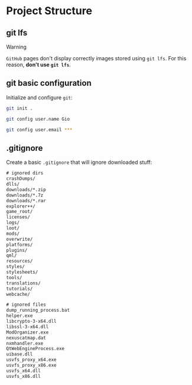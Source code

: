 # Project Structure

## git lfs

> [!WARNING]
> `GitHub` pages don't display correctly images stored using `git lfs`. For this reason, **don't use `git lfs`**.

## git basic configuration

Initialize and configure `git`:

```bash
git init .
```

```bash
git config user.name Gio
```

```bash
git config user.email ***
```

## .gitignore

Create a basic `.gitignore` that will ignore downloaded stuff:

```txt
# ignored dirs
crashDumps/
dlls/
downloads/*.zip
downloads/*.7z
downloads/*.rar
explorer++/
game_root/
licenses/
logs/
loot/
mods/
overwrite/
platforms/
plugins/
qml/
resources/
styles/
stylesheets/
tools/
translations/
tutorials/
webcache/

# ignored files
dump_running_process.bat
helper.exe
libcrypto-3-x64.dll
libssl-3-x64.dll
ModOrganizer.exe
nexuscatmap.dat
nxmhandler.exe
QtWebEngineProcess.exe
uibase.dll
usvfs_proxy_x64.exe
usvfs_proxy_x86.exe
usvfs_x64.dll
usvfs_x86.dll
```
